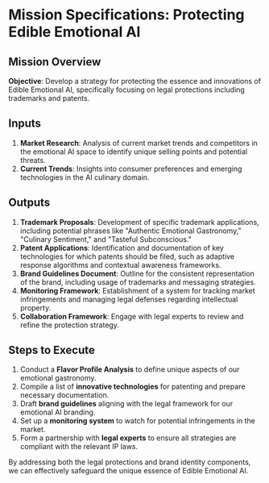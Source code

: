 # Mission Specifications: Protecting Edible Emotional AI

## Mission Overview
**Objective**: Develop a strategy for protecting the essence and innovations of Edible Emotional AI, specifically focusing on legal protections including trademarks and patents.

## Inputs
1. **Market Research**: Analysis of current market trends and competitors in the emotional AI space to identify unique selling points and potential threats.
2. **Current Trends**: Insights into consumer preferences and emerging technologies in the AI culinary domain.

## Outputs
1. **Trademark Proposals**: Development of specific trademark applications, including potential phrases like "Authentic Emotional Gastronomy," "Culinary Sentiment," and "Tasteful Subconscious."
2. **Patent Applications**: Identification and documentation of key technologies for which patents should be filed, such as adaptive response algorithms and contextual awareness frameworks.
3. **Brand Guidelines Document**: Outline for the consistent representation of the brand, including usage of trademarks and messaging strategies.
4. **Monitoring Framework**: Establishment of a system for tracking market infringements and managing legal defenses regarding intellectual property.
5. **Collaboration Framework**: Engage with legal experts to review and refine the protection strategy.

## Steps to Execute
1. Conduct a **Flavor Profile Analysis** to define unique aspects of our emotional gastronomy.
2. Compile a list of **innovative technologies** for patenting and prepare necessary documentation.
3. Draft **brand guidelines** aligning with the legal framework for our emotional AI branding.
4. Set up a **monitoring system** to watch for potential infringements in the market.
5. Form a partnership with **legal experts** to ensure all strategies are compliant with the relevant IP laws.

By addressing both the legal protections and brand identity components, we can effectively safeguard the unique essence of Edible Emotional AI.